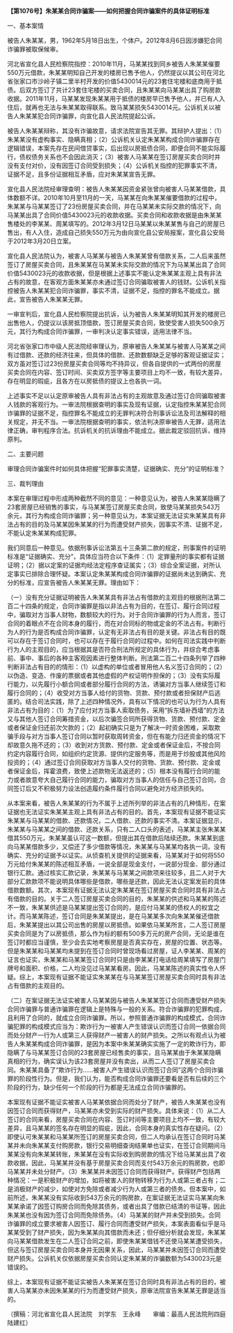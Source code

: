 **【第1076号】朱某某合同诈骗案——如何把握合同诈骗案件的具体证明标准**

一、基本案情

被告人朱某某，男，1962年5月18日出生，个体户。2012年8月6日因涉嫌犯合同诈骗罪被取保候审。

河北省宣化县人民检察院指控：2010年11月，马某某找到同乡被告人朱某某催要550万元借款，朱某某明知自己开发的楼房已售予他人，仍然提议以其公司在河北省张家口市沙岭子镇二里半村开发的价值5430014元的23套住宅楼和底商用于抵债。后双方签订了共计23套住宅楼的买卖合同，且朱某某向马某某出具了购房款收据。2011年11月，马某某发现朱某某用于抵债的楼房早已售予他人，并已有人入住后，就再也无法与朱某某取得联系。致马某某损失5430014元。公诉机关以被告人朱某某犯合同诈骗罪，向宣化县人民法院提起公诉。

被告人朱某某辩称，其没有诈骗故意，请求法院宣告其无罪。其辩护人提出：（1）朱某某没有虚构事实、隐瞒真相；（2）公诉机关认定朱某某构成合同诈骗罪存在逻辑错误，本案先存在民间借贷事实，后出现以房抵债合同，即便合同不能实际履行，债权债务关系也不会因此消灭；（3）被害人马某某在签订房屋买卖合同时并没有支付对价，没有因签订合同受到损失；（4）公诉机关指控的犯罪事实不清，证据不足，且多份证据相互矛盾，应对朱某某宣告无罪。

宣化县人民法院经审理查明：被告人朱某某因资金紧张曾向被害人马某某借款，具体数额不详。2010年10月至11月的一天，马某某在向朱某某催要借款的过程中，朱某某与马某某签订了23份房屋买卖合同，并在马某某未实际交款的情况下，向马某某出具了合同价值5430023元的收款收据。买卖合同和收款收据是由朱某某售楼处的李某某、周某填写的。2012年3月12日马某某以朱某某售与自己的房屋已售出，有人入住，造成自己损失550万元为由向宣化县公安局报案，宣化县公安局于2012年3月20日立案。

宣化县人民法院认为，被害人马某某与被告人朱某某曾有借款关系，二人后来虽然签订了房屋买卖合同，且朱某某在马某某未实际交款的情况下为马某某出具了合同价值5430023元的收款收据，但是根据上述事实不能认定朱某某主观上具有非法占有的故意，在客观方面朱某某亦未通过签订合同骗取被害人的钱财。公诉机关指控被告人朱某某犯合同诈骗罪，事实不清，证据不足，指控的罪名不能成立。据此，宣告被告人朱某某无罪。

一审宣判后，宣化县人民检察院提出抗诉，认为被告人朱某某明知其开发的楼房已出售他人，仍提议以该房抵顶借款，签订房屋买卖合同，致使受害人损失500余万元，其行为构成合同诈骗罪，一审判决认定事实错误，适用法律不当。

河北省张家口市中级人民法院经审理认为，原审被告人朱某某与被害人马某某之间有过借款、还款的经济往来，但具体的借款、还款数额缺乏足够的客观证据证实；双方虽对签订过23份房屋买卖合同等均不持异议，但各自提供的一式两份的房屋买卖合同在内容、签订时间、买卖双方签字等主要项目上均不一致，有较大差异，存在明显的瑕疵，且各方在以房抵债的提议上也各执一词。

上述事实不足以认定原审被告人具有非法占有的主观故意及通过签订合同骗取被害人钱款的客观行为。一审法院根据查明的事实及现有证据，认定指控朱某某犯合同诈骗罪的证据不足，指控罪名不能成立的无罪判决符合刑事诉讼法及司法解释的相关规定，并无不当。一审法院根据查明的事实，依法判决原审被告人无罪，适用法律正确，审判程序合法。抗诉机关的抗诉理由不能成立。据此裁定驳回抗诉，维持原判。

二、主要问题

审理合同诈骗案件时如何具体把握“犯罪事实清楚，证据确实、充分”的证明标准？

三、裁判理由

本案在审理过程中形成两种截然不同的意见：一种意见认为，被告人朱某某隐瞒了23套房屋已经销售的事实，与马某某签订房屋买卖合同，致使马某某损失543万余元，其行为构成合同诈骗罪；另一种意见认为，本案证据无法证实朱某某具有非法占有的目的及马某某因朱某某的行为而遭受财产损失，因事实不清、证据不足，不能认定朱某某构成犯罪。

我们同意后一种意见。依据刑事诉讼法第五十三条第二款的规定，刑事案件的证明标准是“证据确实、充分”，具体应当符合以下条件：（1）定罪量刑的事实都有证据证明；（2）据以定案的证据均经法定程序查证属实；（3）综合全案证据，对所认定事实已排除合理怀疑。本案认定朱某某构成合同诈骗罪的证据尚未达到确实、充分的标准，应宣告被告人朱某某无罪。理由如下：

（一）没有充分证据证明被告人朱某某具有非法占有借款的主观目的根据刑法第二百二十四条的规定，合同诈骗罪是指以非法占有为目的，在签订、履行合同过程中，骗取对方当事人财物，数额较大的行为。对于合同诈骗罪的行为人而言，签订合同的着眼点不在合同本身的履行，而在对合同标的物或定金的不法占有。判断行为人的行为是否构成合同诈骗罪，认定有无非法占有目的是关键。非法占有目的既可以存在于签订合同时，也可以存在于履行合同的过程中。如何在司法实践中判断行为人的主观目的，应当根据其是否符合刑法所规定的具体行为，并综合考虑事前、事中、事后的各种主客观因素进行整体判断。刑法第二百二十四条列举了四种判断非法占有目的的情形：（1）以虚构的单位或者冒用他人名义签订合同的；（2）以伪造、变造、作废的票据或者其他虚假的产权证明作担保的；（3）没有实际履行能力，以先履行小额合同或者部分履行合同的方法，诱骗对方当事人继续签订和履行合同的；（4）收受对方当事人给付的货物、货款、预付款或者担保财产后逃匿的。结合司法实践，除了上述四种情况外，具有以下情况的也可认为行为人具有非法占有为目的：（1）为了应付对方当事人索取债务，采用“拆东墙补西墙”的方法又与其他人签订合同筹措资金，以后次骗签合同所获得货物、货款、预付款、定金或者保证金归还前次欠款的；（2）起初确实只是为了解决一时资金困难，采取欺骗手段与对方当事人签订合同以暂时获取周转资金，但在有能力归还资金的情况下却故意久拖不还的；（3）收到对方货款、预付款、定金或者保证金后，不按合同约定内容履行合同，如组织约定货源、提供约定服务等，而是用于炒股或其他风险投资的；（4）通过签订合同获取对方当事人交付的货物、货款、预付款、定金或者保证金后，挥霍浪费，致使上述款物无法返还的；（5）根本没有履行合同的能力或者故意夸大自己履行合同的能力，骗取对方当事人的信任与自己签订合同，合同签订后又不积极努力设法创造履约条件履行合同以避免对方经济损失的。

从本案来看，被告人朱某某的行为不属于上述所列举的非法占有的几种情形，在案证据也无法证实朱某某主观上具有非法占有的目的。首先，本案现有证据不能证实朱某某与马某某的借款、还款情况，二人借款、还款的事实不清。本案证据显示，朱某某与马某某之间的借款、还款关系，只有二人口头的表述，马某某主张朱某某借其550万元，朱某某虽认可这一数额，但提出其在借款后陆续还款。朱某某到底向马某某借款多少，又偿还了多少借款等情况，朱某某与马某某均各执一词，没有确实、充分的证据予以证实。从侦查机关提供的证据来看，马某某对于如何将550万元给付朱某某的陈述相互矛盾，一说全部是现金支付，一说部分现金、部分通过银行汇款。通过核实汇款记录，朱某某与马某某之间款项来往较多，且二人对于大部分汇款款项不能说明具体哪些是借款，哪些是还款，因此无法认定案发前的具体借款数额。其次，本案现有证据无法认定朱某某在签订房屋买卖合同时具有非法占有借款的目的。关于二人签订房屋买卖合同的目的，朱某某的供述和马某某的陈述不一致，朱某某供述是马某某提出签订合同的，是应付马某某的债权人的权宜之计。而马某某陈述，签订合同是朱某某提出，是在马某某多次向朱某某催还借款后，朱某某提出以其公司出售的房屋以房抵债。如果依马某某所言，二人签订房屋买卖合同是为了以房抵债，那么作为标的额有500多万元的房产合同，无论是谁在签订时都应当谨慎，至少会去实地考察房屋是否真实存在，房屋的位置、状态等。但是朱某某和马某某均未提到在签订合同时曾现场看过房屋，证人李某某、周某的证言也证实，朱某某和马某某签订合同时只是由李某某打电话给周某填写了房屋门牌号和面积、价格，二人均没见过马某某看房。因此，马某某陈述的真实性令人怀疑。综上，本案现有证据不能证实朱某某在与马某某签订房屋买卖合同时具有非法占有借款的主观目的。

（二）在案证据无法证实被害人马某某因与被告人朱某某签订合同而遭受财产损失合同诈骗罪与普通诈骗罪在逻辑上是特殊与一般的关系。符合诈骗罪的犯罪构成，且利用了合同的，就成立合同诈骗罪。所以，参照普通诈骗罪的构成模式，合同诈骗犯罪的构成模式应当为：欺诈行为一被害人产生错误认识而签订合同一依据合同而处分财产一行为人或第三人获得财产一被害人的财产损失。之所以有观点认为被告人朱某某构成合同诈骗罪，是因为本案中朱某某确实实施了一定的欺诈行为，即隐瞒了与马某某签订合同的23套房屋已经售卖的事实，且马某某由于朱某某隐瞒真相的行为，确实误认为该23套房屋并没有卖出，从而二人签订了房屋买卖合同。朱某某具备了“欺诈行为……被害人产生错误认识而签订合同”这两个合同诈骗罪的阶段性行为。但是，我们认为，能否构成合同诈骗罪还要看是否有后续的三个阶段的行为，缺少任何一个阶段的行为都是无法成立合同诈骗罪的。

本案现有证据不能证实被害人马某某依据合同而处分了财产，被告人朱某某也没有因签订合同而获得财产，马某某亦未受到实际的财产损失。具体来说：（1）从二人签订的合同来看，房屋买卖合同在内容、签订时间等主要项目上均不一致，有较大差异，且马某某的签名存在明显的瑕疵，因此，合同本身的真实性存在疑问。（2）即使认可朱某某和马某某所签订的房屋买卖合同，但二人均承认在签订合同时马某某并未向朱某某支付购房款，银行交易明细查询结果单也证实，在签订合同期间马某某没有向朱某某转账，朱某某在没有实际收到购房款的情况下给马某某出具了收款收据，因此，马某某并没有基于房屋买卖合同而支付543万余元的购房款，也即马某某并未处分财产。（3）朱某某并未因签订合同而获得财产。获得财产包括两种情况：一是积极财产的增加，如将被害人的财物转移为行为人或第三者占有；二是消极财产的减少，如使对方免除或者减少行为人或第三者的债务。但本案中，如前所述，朱某某没有实际收到543万余元的购房款，在案证据无法证实马某某向朱某某承诺了因签订购房合同而免除其债务，或者出具了借款已结清的书证等，因此朱某某也没有因为签订合同而免除债务。（4）马某某的财产并未受到损失。合同诈骗罪的成立要求被害人因签订、履行合同而遭受财产损失，本案表面看似乎是马某某受到了财产损失，因为朱某某向其借款而未还；但仔细分析就会发现，朱某某向马某某借款发生在二人签订合同之前，即使朱某某借钱不还使马某某遭受损失，但这与签订房屋买卖合同本身并无因果关系，因此，马某某并未因签订合同而遭受财产损失。公诉机关仅依据房屋买卖合同认定朱某某的诈骗数额为5430023元是错误的。

综上，本案现有证据不能证实被告人朱某某在签订合同时具有非法占有的目的，被害人马某某亦未因朱某某的行为而遭受财产损失，原审法院宣告朱某某无罪是适当的。

（撰稿：河北省宣化县人民法院　刘学东　王永峰　　审编：最高人民法院刑四庭　陆建红）